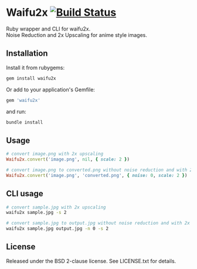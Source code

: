 # Waifu2x [![Build Status](https://travis-ci.org/NARKOZ/waifu2x.svg)](https://travis-ci.org/NARKOZ/waifu2x)

Ruby wrapper and CLI for waifu2x.  
Noise Reduction and 2x Upscaling for anime style images.

## Installation

Install it from rubygems:

```sh
gem install waifu2x
```

Or add to your application's Gemfile:

```ruby
gem 'waifu2x'
```

and run:

```sh
bundle install
```

## Usage

```ruby
# convert image.png with 2x upscaling
Waifu2x.convert('image.png', nil, { scale: 2 })

# convert image.png to converted.png without noise reduction and with 2x upscaling
Waifu2x.convert('image.png', 'converted.png', { noise: 0, scale: 2 })
```

## CLI usage

```sh
# convert sample.jpg with 2x upscaling
waifu2x sample.jpg -s 2

# convert sample.jpg to output.jpg without noise reduction and with 2x upscaling
waifu2x sample.jpg output.jpg -n 0 -s 2
```

## License

Released under the BSD 2-clause license. See LICENSE.txt for details.
